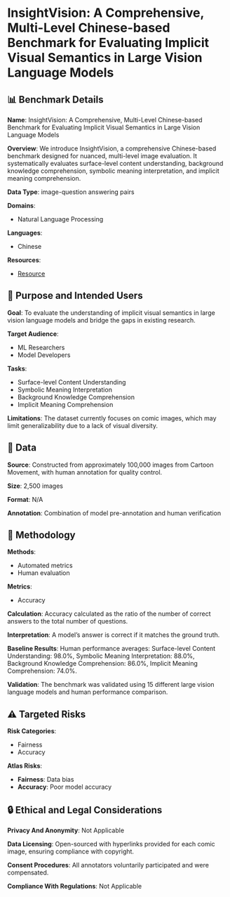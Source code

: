 # InsightVision: A Comprehensive, Multi-Level Chinese-based Benchmark for Evaluating Implicit Visual Semantics in Large Vision Language Models

## 📊 Benchmark Details

**Name**: InsightVision: A Comprehensive, Multi-Level Chinese-based Benchmark for Evaluating Implicit Visual Semantics in Large Vision Language Models

**Overview**: We introduce InsightVision, a comprehensive Chinese-based benchmark designed for nuanced, multi-level image evaluation. It systematically evaluates surface-level content understanding, background knowledge comprehension, symbolic meaning interpretation, and implicit meaning comprehension.

**Data Type**: image-question answering pairs

**Domains**:
- Natural Language Processing

**Languages**:
- Chinese

**Resources**:
- [Resource](https://www.cartoonmovement.com/search?query=&sort=created&order=desc)

## 🎯 Purpose and Intended Users

**Goal**: To evaluate the understanding of implicit visual semantics in large vision language models and bridge the gaps in existing research.

**Target Audience**:
- ML Researchers
- Model Developers

**Tasks**:
- Surface-level Content Understanding
- Symbolic Meaning Interpretation
- Background Knowledge Comprehension
- Implicit Meaning Comprehension

**Limitations**: The dataset currently focuses on comic images, which may limit generalizability due to a lack of visual diversity.

## 💾 Data

**Source**: Constructed from approximately 100,000 images from Cartoon Movement, with human annotation for quality control.

**Size**: 2,500 images

**Format**: N/A

**Annotation**: Combination of model pre-annotation and human verification

## 🔬 Methodology

**Methods**:
- Automated metrics
- Human evaluation

**Metrics**:
- Accuracy

**Calculation**: Accuracy calculated as the ratio of the number of correct answers to the total number of questions.

**Interpretation**: A model’s answer is correct if it matches the ground truth.

**Baseline Results**: Human performance averages: Surface-level Content Understanding: 98.0%, Symbolic Meaning Interpretation: 88.0%, Background Knowledge Comprehension: 86.0%, Implicit Meaning Comprehension: 74.0%.

**Validation**: The benchmark was validated using 15 different large vision language models and human performance comparison.

## ⚠️ Targeted Risks

**Risk Categories**:
- Fairness
- Accuracy

**Atlas Risks**:
- **Fairness**: Data bias
- **Accuracy**: Poor model accuracy

## 🔒 Ethical and Legal Considerations

**Privacy And Anonymity**: Not Applicable

**Data Licensing**: Open-sourced with hyperlinks provided for each comic image, ensuring compliance with copyright.

**Consent Procedures**: All annotators voluntarily participated and were compensated.

**Compliance With Regulations**: Not Applicable

